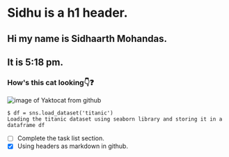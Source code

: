 # Sidhu is a h1 header.
## Hi my name is Sidhaarth Mohandas.
## It is 5:18 pm.
### How's this cat looking👇❓  
![image of Yaktocat from github](https://octodex.github.com/images/yaktocat.png)

```
$ df = sns.load_dataset('titanic')
Loading the titanic dataset using seaborn library and storing it in a dataframe df

```
- [ ] Complete the task list section.
- [x] Using headers as markdown in github.
